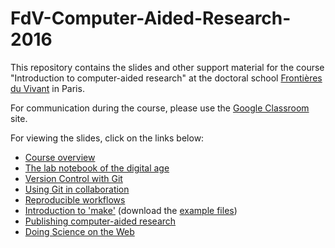 FdV-Computer-Aided-Research-2016
================================

This repository contains the slides and other support material for the
course "Introduction to computer-aided research" at the doctoral school
[Frontières du Vivant](http://cri-paris.org/doctoral-school-fdv/)
in Paris.

For communication during the course, please use the
[Google Classroom](https://classroom.google.com) site.

For viewing the slides, click on the links below:
 - [Course overview](http://rawgithub.com/khinsen/FdV-Computer-Aided-Research-2016/master/overview.html)
 - [The lab notebook of the digital age](http://rawgithub.com/khinsen/FdV-Computer-Aided-Research-2016/master/the_lab_notebook_of_the_digital_age.html)
 - [Version Control with Git](http://rawgithub.com/khinsen/FdV-Computer-Aided-Research-2016/master/git_introduction.html)
 - [Using Git in collaboration](http://rawgithub.com/khinsen/FdV-Computer-Aided-Research-2016/master/git_for_collaborating.html)
 - [Reproducible workflows](http://rawgithub.com/khinsen/FdV-Computer-Aided-Research-2016/master/reproducible_workflows.html)
 - [Introduction to 'make'](http://rawgithub.com/khinsen/FdV-Computer-Aided-Research-2016/master/make_introduction.html) (download the [example files](https://github.com/khinsen/FdV-Computer-Aided-Research-2016/raw/master/make-lesson.zip))
 - [Publishing computer-aided research](http://rawgithub.com/khinsen/FdV-Computer-Aided-Research-2016/master/publishing_computer_aided_research.html)
 - [Doing Science on the Web](http://rawgithub.com/khinsen/FdV-Computer-Aided-Research-2016/master/doing_science_on_the_web.html)
